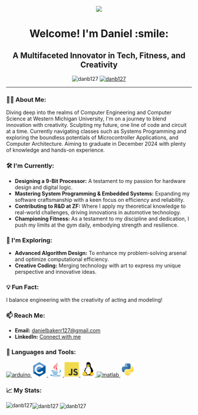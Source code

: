 <p align="center">
  <img src=https://68.media.tumblr.com/60cff53ea7f8edde39035b21bb0cb158/tumblr_ollppr4qps1so18vqo1_540.gif />
</p>






<h1 align="center">Welcome! I'm Daniel :smile:</h1>
<h2 align="center">A Multifaceted Innovator in Tech, Fitness, and Creativity</h2>

<div align="center">
  <p>
    <img src="https://komarev.com/ghpvc/?username=danb127&label=Profile%20views&color=0e75b6&style=flat" alt="danb127" />
    <a href="https://github.com/ryo-ma/github-profile-trophy"><img src="https://github-profile-trophy.vercel.app/?username=danb127" alt="danb127" /></a>
  </p>
</div>

---

### 👨‍💻 About Me:
Diving deep into the realms of Computer Engineering and Computer Science at Western Michigan University, I'm on a journey to blend innovation with creativity. Sculpting my future, one line of code and circuit at a time. Currently navigating classes such as Systems Programming and exploring the boundless potentials of Microcontroller Applications, and Computer Architecture. Aiming to graduate in December 2024 with plenty of knowledge and hands-on experience.

### 🛠️ I'm Currently:
- **Designing a 9-Bit Processor:** A testament to my passion for hardware design and digital logic.
- **Mastering System Programming & Embedded Systems:** Expanding my software craftsmanship with a keen focus on efficiency and reliability.
- **Contributing to R&D at ZF:** Where I apply my theoretical knowledge to real-world challenges, driving innovations in automotive technology.
- **Championing Fitness:** As a testament to my discipline and dedication, I push my limits at the gym daily, embodying strength and resilience.

### 🌱 I'm Exploring:
- **Advanced Algorithm Design:** To enhance my problem-solving arsenal and optimize computational efficiency.
- **Creative Coding:** Merging technology with art to express my unique perspective and innovative ideas.

### 💡 Fun Fact:
I balance engineering with the creativity of acting and modeling!

### 📫 Reach Me:
- **Email:** danielbakerr127@gmail.com
- **LinkedIn:** [Connect with me](https://linkedin.com/in/danb127)

### 🚀 Languages and Tools:

<p align="left"> <a href="https://www.arduino.cc/" target="_blank" rel="noreferrer"> <img src="https://cdn.worldvectorlogo.com/logos/arduino-1.svg" alt="arduino" width="40" height="40"/> </a> <a href="https://www.cprogramming.com/" target="_blank" rel="noreferrer"> <img src="https://raw.githubusercontent.com/devicons/devicon/master/icons/c/c-original.svg" alt="c" width="40" height="40"/> </a> <a href="https://www.java.com" target="_blank" rel="noreferrer"> <img src="https://raw.githubusercontent.com/devicons/devicon/master/icons/java/java-original.svg" alt="java" width="40" height="40"/> </a> <a href="https://developer.mozilla.org/en-US/docs/Web/JavaScript" target="_blank" rel="noreferrer"> <img src="https://raw.githubusercontent.com/devicons/devicon/master/icons/javascript/javascript-original.svg" alt="javascript" width="40" height="40"/> </a> <a href="https://www.linux.org/" target="_blank" rel="noreferrer"> <img src="https://raw.githubusercontent.com/devicons/devicon/master/icons/linux/linux-original.svg" alt="linux" width="40" height="40"/> </a> <a href="https://www.mathworks.com/" target="_blank" rel="noreferrer"> <img src="https://upload.wikimedia.org/wikipedia/commons/2/21/Matlab_Logo.png" alt="matlab" width="40" height="40"/> </a> <a href="https://www.python.org" target="_blank" rel="noreferrer"> <img src="https://raw.githubusercontent.com/devicons/devicon/master/icons/python/python-original.svg" alt="python" width="40" height="40"/> </a> </p>

### 📈 My Stats:

<p>
  <img src="https://github-readme-stats.vercel.app/api/top-langs?username=danb127&show_icons=true&locale=en&layout=compact" alt="danb127" align="left" />
  <img src="https://github-readme-stats.vercel.app/api?username=danb127&show_icons=true&locale=en" alt="danb127" align="center" />
  <img src="https://github-readme-streak-stats.herokuapp.com/?user=danb127&" alt="danb127" align="center" />
</p>

